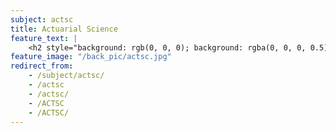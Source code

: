 ```yaml
---
subject: actsc
title: Actuarial Science
feature_text: |
    <h2 style="background: rgb(0, 0, 0); background: rgba(0, 0, 0, 0.5); color: #f1f1f1; padding: 10px;">ACTSC</h2>
feature_image: "/back_pic/actsc.jpg"
redirect_from:
    - /subject/actsc/
    - /actsc
    - /actsc/
    - /ACTSC
    - /ACTSC/
---
```

